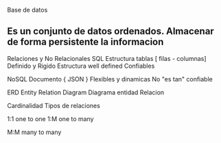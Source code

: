 Base de datos


Es un conjunto de datos ordenados.
Almacenar de forma persistente la informacion
-- 


Relaciones y No Relacionales
 SQL 
  Estructura tablas [ filas - columnas]
  Definido y Rigido
  Estructura well defined 
  Confiables 

 NoSQL
  Documento { JSON }
  Flexibles y dinamicas
  No "es tan" confiable


ERD Entity Relation Diagram
Diagrama entidad Relacion


Cardinalidad
Tipos de relaciones

1:1 one to one
1:M one to many

M:M many to many
